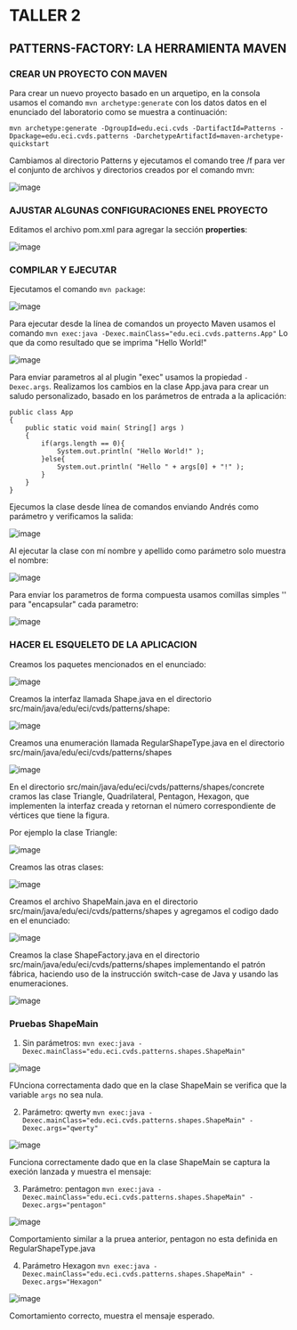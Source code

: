# TALLER 2
## PATTERNS-FACTORY: LA HERRAMIENTA MAVEN

### CREAR UN PROYECTO CON MAVEN
Para crear un nuevo proyecto basado en un arquetipo, en la consola usamos el comando `mvn archetype:generate` con los datos datos en el enunciado del laboratorio como se muestra a continuación:

```
mvn archetype:generate -DgroupId=edu.eci.cvds -DartifactId=Patterns -Dpackage=edu.eci.cvds.patterns -DarchetypeArtifactId=maven-archetype-quickstart
```
Cambiamos al directorio Patterns y ejecutamos el comando tree /f para ver el conjunto de archivos y directorios creados por el comando mvn:

![image](https://user-images.githubusercontent.com/63562181/219901822-c8c2d1d8-3bd5-4669-8dcd-483fd5250f98.png)

### AJUSTAR ALGUNAS CONFIGURACIONES ENEL PROYECTO

Editamos el archivo pom.xml para agregar la sección **properties**:

![image](https://user-images.githubusercontent.com/63562181/219901920-e37db3c9-3591-431f-8353-42b639e5c132.png)

### COMPILAR Y EJECUTAR

Ejecutamos el comando `mvn package`:

![image](https://user-images.githubusercontent.com/63562181/219901987-a2341b6f-d7c8-457d-94dc-9a660d65d95c.png)

Para ejecutar desde la línea de comandos un proyecto Maven usamos el comando `mvn exec:java -Dexec.mainClass="edu.eci.cvds.patterns.App"`
Lo que da como resultado que se imprima "Hello World!"

![image](https://user-images.githubusercontent.com/63562181/219902326-0b663aba-7be3-43f7-af44-a58c6b723054.png)

Para enviar parametros al al plugin "exec" usamos la propiedad `-Dexec.args`. Realizamos los cambios en la clase App.java para crear un saludo personalizado, basado en los parámetros de entrada a la aplicación:

```
public class App 
{
    public static void main( String[] args )
    {
        if(args.length == 0){
            System.out.println( "Hello World!" );
        }else{
            System.out.println( "Hello " + args[0] + "!" );
        }
    }
}
```
Ejecumos la clase desde línea de comandos enviando Andrés como parámetro y verificamos la salida:

![image](https://user-images.githubusercontent.com/63562181/219902574-51d96fa6-8769-4bf8-af26-957af5f55958.png)

Al ejecutar la clase con mí nombre y apellido como parámetro solo muestra el nombre:

![image](https://user-images.githubusercontent.com/63562181/219902642-23f24af7-4632-4b04-851d-0265abd961dc.png)

Para enviar los parametros de forma compuesta usamos comillas simples '' para "encapsular" cada parametro:

![image](https://user-images.githubusercontent.com/63562181/219902686-e454e384-3924-458b-a6c2-a78bb5330417.png)

### HACER EL ESQUELETO DE LA APLICACION

Creamos los paquetes mencionados en el enunciado:

![image](https://user-images.githubusercontent.com/63562181/219902759-2fcc2531-90d1-478b-9ffc-d8e2f4a74665.png)

Creamos la interfaz llamada Shape.java en el directorio src/main/java/edu/eci/cvds/patterns/shape:

![image](https://user-images.githubusercontent.com/63562181/219903013-a61d70db-0c91-4143-8eb5-b344c9bb4212.png)

Creamos una  enumeración llamada RegularShapeType.java en el directorio src/main/java/edu/eci/cvds/patterns/shapes

![image](https://user-images.githubusercontent.com/63562181/219902854-932fcf14-db13-48c0-967f-abda3d0dda71.png)

En el directorio src/main/java/edu/eci/cvds/patterns/shapes/concrete cramos las clase Triangle, Quadrilateral, Pentagon,
Hexagon, que implementen la interfaz creada y retornan el número correspondiente de vértices que tiene la figura. 

Por ejemplo la clase Triangle:

![image](https://user-images.githubusercontent.com/63562181/219902983-9e028332-0dfb-48a1-9b20-892d38f3b738.png)

Creamos las otras clases:

![image](https://user-images.githubusercontent.com/63562181/219902992-05e92e3f-3dda-4dc8-a71e-cd29cc7e08c0.png)

Creamos el archivo ShapeMain.java en el directorio src/main/java/edu/eci/cvds/patterns/shapes y agregamos el codigo dado en el enunciado:

![image](https://user-images.githubusercontent.com/63562181/219903040-af2bd5b0-2d50-4320-8a1e-8a31e4d1ca7e.png)

Creamos la clase ShapeFactory.java en el directorio src/main/java/edu/eci/cvds/patterns/shapes implementando el patrón fábrica, haciendo uso de la
instrucción switch-case de Java y usando las enumeraciones.

![image](https://user-images.githubusercontent.com/63562181/219903227-23847f44-efe8-4e22-bf76-807e9f51dcef.png)


### Pruebas ShapeMain 

1. Sin parámetros: `mvn exec:java -Dexec.mainClass="edu.eci.cvds.patterns.shapes.ShapeMain"`

![image](https://user-images.githubusercontent.com/63562181/219903280-5bc8857c-40b3-460b-89da-053a21669fa1.png)

FUnciona correctamenta dado que en la clase ShapeMain se verifica que la variable `args` no sea nula.

2. Parámetro: qwerty `mvn exec:java -Dexec.mainClass="edu.eci.cvds.patterns.shapes.ShapeMain" -Dexec.args="qwerty"`

![image](https://user-images.githubusercontent.com/63562181/219903329-64ffd867-cc70-4d37-8ef3-0d5bf59fb185.png)

Funciona correctamente dado que en la clase ShapeMain se captura la execión lanzada y muestra el mensaje:

3. Parámetro: pentagon `mvn exec:java -Dexec.mainClass="edu.eci.cvds.patterns.shapes.ShapeMain" -Dexec.args="pentagon"`

![image](https://user-images.githubusercontent.com/63562181/219903395-1bef2abd-fd61-43f6-bcc4-0dd8b8f2f1de.png)

Comportamiento similar a la pruea anterior, pentagon no esta definida en RegularShapeType.java

4. Parámetro Hexagon `mvn exec:java -Dexec.mainClass="edu.eci.cvds.patterns.shapes.ShapeMain" -Dexec.args="Hexagon"`

![image](https://user-images.githubusercontent.com/63562181/219903450-b2a16a7b-9e20-408f-89c3-0d03647b2c05.png)

Comortamiento correcto, muestra el mensaje esperado.

